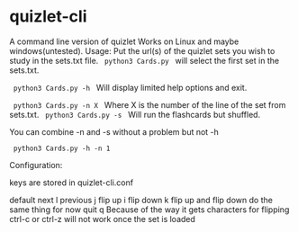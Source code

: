 <h1>quizlet-cli</h1>
A command line version of quizlet
Works on Linux and maybe windows(untested). 

<hl>
  Usage:
  Put the url(s) of the quizlet sets you wish to study in the sets.txt file.
 <code> python3 Cards.py </code>
 will select the first set in the sets.txt.
 
 
 <code> python3 Cards.py -h </code>
 Will display limited help options and exit.
 
  <code> python3 Cards.py -n X </code>
  Where X is the number of the line of the set from sets.txt. 
   <code> python3 Cards.py -s </code>
  Will run the flashcards but shuffled. 
  
  You can combine -n and -s without a problem but not -h
  
   <code> python3 Cards.py -h -n 1 </code>



Configuration:

keys are stored in quizlet-cli.conf

default
next  l
previous j
flip up i
flip down k   flip up and flip down do the same thing for now
quit q    Because of the way it gets characters for flipping ctrl-c or ctrl-z will not work once the set is loaded
